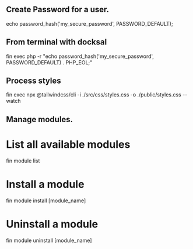 

## Create Password for a user.
echo password_hash('my_secure_password', PASSWORD_DEFAULT);

## From terminal with docksal
fin exec php -r "echo password_hash('my_secure_password', PASSWORD_DEFAULT) . PHP_EOL;"

## Process styles
fin exec npx @tailwindcss/cli -i ./src/css/styles.css -o ./public/styles.css --watch

## Manage modules.

# List all available modules
fin module list

# Install a module
fin module install [module_name]

# Uninstall a module
fin module uninstall [module_name]
